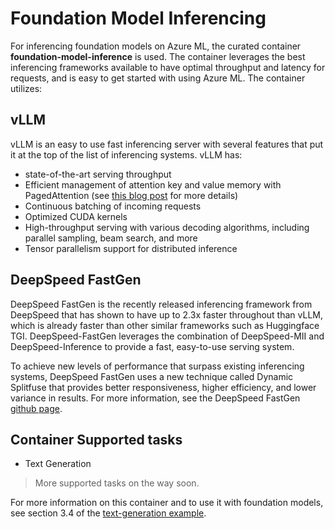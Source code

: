 # Foundation Model Inferencing
For inferencing foundation models on Azure ML, the curated container __foundation-model-inference__ is used. The container leverages the best inferencing frameworks available to have optimal throughput and latency for requests, and is easy to get started with using Azure ML. The container utilizes:

## vLLM
vLLM is an easy to use fast inferencing server with several features that put it at the top of the list of inferencing systems. vLLM has:
- state-of-the-art serving throughput
- Efficient management of attention key and value memory with PagedAttention (see [this blog post](https://vllm.ai/) for more details)
- Continuous batching of incoming requests
- Optimized CUDA kernels
- High-throughput serving with various decoding algorithms, including parallel sampling, beam search, and more
- Tensor parallelism support for distributed inference

## DeepSpeed FastGen
DeepSpeed FastGen is the recently released inferencing framework from DeepSpeed that has shown to have up to 2.3x faster throughout than vLLM, which is already faster than other similar frameworks such as Huggingface TGI. DeepSpeed-FastGen leverages the combination of DeepSpeed-MII and DeepSpeed-Inference to provide a fast, easy-to-use serving system.

To achieve new levels of performance that surpass existing inferencing systems, DeepSpeed FastGen uses a new technique called Dynamic Splitfuse that provides better responsiveness, higher efficiency, and lower variance in results. For more information, see the DeepSpeed FastGen [github page](https://github.com/microsoft/DeepSpeed/blob/master/blogs/deepspeed-fastgen/README.md).

## Container Supported tasks
- Text Generation
> More supported tasks on the way soon.

For more information on this container and to use it with foundation models, see section 3.4 of the [text-generation example](https://github.com/Azure/azureml-examples/blob/main/sdk/python/foundation-models/system/inference/text-generation/llama-safe-online-deployment.ipynb).